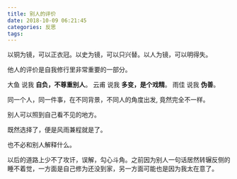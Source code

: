 ```yaml
---
title: 别人的评价
date: 2018-10-09 06:21:45
categories: 反思
tags:
---
```


以铜为镜，可以正衣冠。以史为镜，可以只兴替。以人为镜，可以明得失。

他人的评价是自我修行里非常重要的一部分。

大鱼 说我 **自负，不尊重别人**。
云甫 说我 **多变，是个戏精**。
雨佳 说我 **伪善**。

同一个人，同一件事，在不同背景，不同人的角度出发, 竟然完全不一样。

别人可以照到自己看不见的地方。

既然选择了，便是风雨兼程就是了。

也不必和别人解释什么。

以后的道路上少不了攻讦，误解，勾心斗角。之前因为别人一句话居然转辗反侧的睡不着觉，一方面是自己修为还没到家，另一方面可能也是因为我太在意了。
